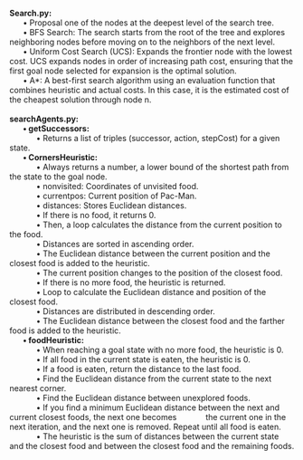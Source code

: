 **Search.py:** <br>
&nbsp;&nbsp;&nbsp;&nbsp;&nbsp;&nbsp;• Proposal one of the nodes at the deepest level of the search tree. <br>
&nbsp;&nbsp;&nbsp;&nbsp;&nbsp;&nbsp;• BFS Search: The search starts from the root of the tree and explores neighboring nodes
before moving on to the neighbors of the next level.  <br>
&nbsp;&nbsp;&nbsp;&nbsp;&nbsp;&nbsp;• Uniform Cost Search (UCS): Expands the frontier node with the lowest cost. UCS expands
nodes in order of increasing path cost, ensuring that the first goal node selected for
expansion is the optimal solution.  <br>
&nbsp;&nbsp;&nbsp;&nbsp;&nbsp;&nbsp;• A*: A best-first search algorithm using an evaluation function that combines heuristic and
actual costs. In this case, it is the estimated cost of the cheapest solution through node n.  <br>  <br>
**searchAgents.py:**  <br>
&nbsp;&nbsp;&nbsp;&nbsp;&nbsp;&nbsp;**• getSuccessors:**  <br>
&nbsp;&nbsp;&nbsp;&nbsp;&nbsp;&nbsp;&nbsp;&nbsp;&nbsp;&nbsp;&nbsp;&nbsp;• Returns a list of triples (successor, action, stepCost) for a given state.  <br>
&nbsp;&nbsp;&nbsp;&nbsp;&nbsp;&nbsp;**• CornersHeuristic:**  <br>
&nbsp;&nbsp;&nbsp;&nbsp;&nbsp;&nbsp;&nbsp;&nbsp;&nbsp;&nbsp;&nbsp;&nbsp;• Always returns a number, a lower bound of the shortest path from the state to the
goal node.  <br>
&nbsp;&nbsp;&nbsp;&nbsp;&nbsp;&nbsp;&nbsp;&nbsp;&nbsp;&nbsp;&nbsp;&nbsp;• nonvisited: Coordinates of unvisited food.  <br>
&nbsp;&nbsp;&nbsp;&nbsp;&nbsp;&nbsp;&nbsp;&nbsp;&nbsp;&nbsp;&nbsp;&nbsp;• currentpos: Current position of Pac-Man.  <br>
&nbsp;&nbsp;&nbsp;&nbsp;&nbsp;&nbsp;&nbsp;&nbsp;&nbsp;&nbsp;&nbsp;&nbsp;• distances: Stores Euclidean distances.  <br>
&nbsp;&nbsp;&nbsp;&nbsp;&nbsp;&nbsp;&nbsp;&nbsp;&nbsp;&nbsp;&nbsp;&nbsp;• If there is no food, it returns 0.  <br>
&nbsp;&nbsp;&nbsp;&nbsp;&nbsp;&nbsp;&nbsp;&nbsp;&nbsp;&nbsp;&nbsp;&nbsp;• Then, a loop calculates the distance from the current position to the food.  <br>
&nbsp;&nbsp;&nbsp;&nbsp;&nbsp;&nbsp;&nbsp;&nbsp;&nbsp;&nbsp;&nbsp;&nbsp;• Distances are sorted in ascending order.  <br>
&nbsp;&nbsp;&nbsp;&nbsp;&nbsp;&nbsp;&nbsp;&nbsp;&nbsp;&nbsp;&nbsp;&nbsp;• The Euclidean distance between the current position and the closest food is added to
the heuristic.  <br> 
&nbsp;&nbsp;&nbsp;&nbsp;&nbsp;&nbsp;&nbsp;&nbsp;&nbsp;&nbsp;&nbsp;&nbsp;• The current position changes to the position of the closest food.  <br>
&nbsp;&nbsp;&nbsp;&nbsp;&nbsp;&nbsp;&nbsp;&nbsp;&nbsp;&nbsp;&nbsp;&nbsp;• If there is no more food, the heuristic is returned.  <br>
&nbsp;&nbsp;&nbsp;&nbsp;&nbsp;&nbsp;&nbsp;&nbsp;&nbsp;&nbsp;&nbsp;&nbsp;• Loop to calculate the Euclidean distance and position of the closest food.  <br>
&nbsp;&nbsp;&nbsp;&nbsp;&nbsp;&nbsp;&nbsp;&nbsp;&nbsp;&nbsp;&nbsp;&nbsp;• Distances are distributed in descending order.  <br>
&nbsp;&nbsp;&nbsp;&nbsp;&nbsp;&nbsp;&nbsp;&nbsp;&nbsp;&nbsp;&nbsp;&nbsp;• The Euclidean distance between the closest food and the farther food is added to the
heuristic.  <br>
&nbsp;&nbsp;&nbsp;&nbsp;&nbsp;&nbsp;**• foodHeuristic:**  <br>
&nbsp;&nbsp;&nbsp;&nbsp;&nbsp;&nbsp;&nbsp;&nbsp;&nbsp;&nbsp;&nbsp;&nbsp;• When reaching a goal state with no more food, the heuristic is 0.  <br>
&nbsp;&nbsp;&nbsp;&nbsp;&nbsp;&nbsp;&nbsp;&nbsp;&nbsp;&nbsp;&nbsp;&nbsp;• If all food in the current state is eaten, the heuristic is 0.  <br>
&nbsp;&nbsp;&nbsp;&nbsp;&nbsp;&nbsp;&nbsp;&nbsp;&nbsp;&nbsp;&nbsp;&nbsp;• If a food is eaten, return the distance to the last food.  <br> 
&nbsp;&nbsp;&nbsp;&nbsp;&nbsp;&nbsp;&nbsp;&nbsp;&nbsp;&nbsp;&nbsp;&nbsp;• Find the Euclidean distance from the current state to the next nearest corner.  <br>
&nbsp;&nbsp;&nbsp;&nbsp;&nbsp;&nbsp;&nbsp;&nbsp;&nbsp;&nbsp;&nbsp;&nbsp;• Find the Euclidean distance between unexplored foods.  <br>
&nbsp;&nbsp;&nbsp;&nbsp;&nbsp;&nbsp;&nbsp;&nbsp;&nbsp;&nbsp;&nbsp;&nbsp;• If you find a minimum Euclidean distance between the next and current closest
foods, the next one becomes&nbsp;&nbsp;&nbsp;&nbsp;&nbsp;&nbsp;&nbsp;&nbsp;&nbsp;&nbsp;&nbsp;&nbsp; the current one in the next iteration, and the next one is removed. Repeat until all food is eaten.  <br>
&nbsp;&nbsp;&nbsp;&nbsp;&nbsp;&nbsp;&nbsp;&nbsp;&nbsp;&nbsp;&nbsp;&nbsp;• The heuristic is the sum of distances between the current state and the closest food
and between the closest food and the remaining foods.  <br>
